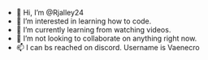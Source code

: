 - 👋 Hi, I’m @Rjalley24
- 👀 I’m interested in learning how to code.
- 🌱 I’m currently learning from watching videos.
- 💞️ I’m not looking to collaborate on anything right now.
- 📫 I can bs reached on discord.  Username is Vaenecro

<!---
Rjalley24/Rjalley24 is a ✨ special ✨ repository because its `README.md` (this file) appears on your GitHub profile.
You can click the Preview link to take a look at your changes.
--->
